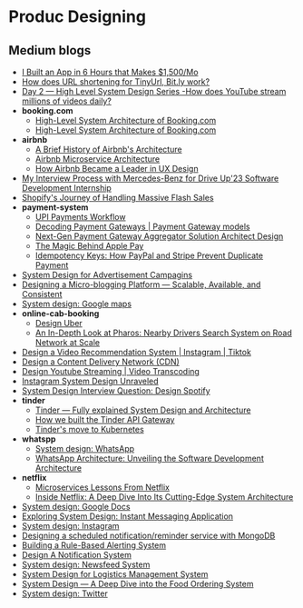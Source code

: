 # Produc Designing

## Medium blogs
- [I Built an App in 6 Hours that Makes $1,500/Mo](https://medium.com/@artturi-jalli/i-built-an-app-in-6-hours-that-makes-1-500-mo-85139edee87d)
- [How does URL shortening for TinyUrl, Bit.ly work?](https://medium.com/javarevisited/day-1-high-level-system-design-series-url-shortening-d28888d71084)
- [Day 2 — High Level System Design Series -How does YouTube stream millions of videos daily?](https://medium.com/javarevisited/how-does-youtube-stream-millions-of-videos-daily-3d8627d297e5)
- **booking.com**
    - [High-Level System Architecture of Booking.com](https://medium.com/@sahintalha1/high-level-system-architecture-of-booking-com-06c199003d94)
    - [High-Level System Architecture of Booking.com](https://medium.com/@info.vikaasyadav/high-level-system-architecture-of-booking-com-b430528581cd)
- **airbnb**
    - [A Brief History of Airbnb's Architecture](https://medium.com/@mananshah3654/a-brief-history-of-airbnbs-architecture-bce6d0405f9c)
    - [Airbnb Microservice Architecture](https://medium.com/@techworldwithmilan/airbnb-microservice-architecture-bd1986c73719)
    - [How Airbnb Became a Leader in UX Design](https://medium.com/prototypr/how-airbnb-became-a-leader-in-ux-design-7d8ab8ad803e)
- [My Interview Process with Mercedes-Benz for Drive Up'23 Software Development Internship](https://medium.com/@sahintalha1/my-interview-process-with-mercedes-benz-for-drive-up23-software-development-internship-f80794fde46d)
- [Shopify's Journey of Handling Massive Flash Sales](https://medium.com/@dwivedi.ankit21/scaling-to-new-heights-shopifys-journey-of-handling-massive-flash-sales-and-architectural-de2e4f0baede)
- **payment-system**
    - [UPI Payments Workflow](https://medium.com/@ayush_mittal/upi-payments-workflow-d0dcc65890f2)
    - [Decoding Payment Gateways | Payment Gateway models](https://medium.com/@milovasharan/decoding-payment-gateways-payment-gateway-models-29b305d2c934)
    - [Next-Gen Payment Gateway Aggregator Solution Architect Design](https://medium.com/@ayush_mittal/next-gen-payment-gatewayaggregator-solution-architect-design-c5a27fefcfbb)
    - [The Magic Behind Apple Pay](https://medium.com/@sahintalha1/the-magic-behind-apple-pay-018117d973e1)
    - [Idempotency Keys: How PayPal and Stripe Prevent Duplicate Payment](https://medium.com/@sahintalha1/the-way-psps-such-as-paypal-stripe-and-adyen-prevent-duplicate-payment-idempotency-keys-615845c185bf)
- [System Design for Advertisement Campagins](https://medium.com/@vikas.taank_40391/system-design-for-advertisement-campagins-4cb14129550a)
- [Designing a Micro-blogging Platform — Scalable, Available, and Consistent](https://medium.com/@srajsonu/designing-a-micro-blogging-platform-scalable-available-and-consistent-bed1e60350bf)
- [System design: Google maps](https://medium.com/@sureshpodeti/system-design-google-maps-2681fc640370)
- **online-cab-booking**
    - [Design Uber](https://medium.com/@eugene-s/design-uber-0eb5e44deb12)
    - [An In-Depth Look at Pharos: Nearby Drivers Search System on Road Network at Scale](https://medium.com/@dwivedi.ankit21/understanding-pharos-an-in-depth-look-at-the-search-for-nearby-drivers-on-road-network-at-scale-64133cd9f1be)
- [Design a Video Recommendation System | Instagram | Tiktok](https://medium.com/@eugene-s/design-a-video-recommendation-system-instagram-tiktok-e71b97e7f872)
- [Design a Content Delivery Network (CDN)](https://medium.com/@eugene-s/design-a-content-delivery-network-cdn-a736b4970469)
- [Design Youtube Streaming | Video Transcoding](https://medium.com/@eugene-s/design-youtube-streaming-video-transcoding-b45aa8447851)
- [Instagram System Design Unraveled](https://medium.com/@guptashubhang2000/instagram-system-design-unraveled-6af43bb5335e)
- [System Design Interview Question: Design Spotify](https://medium.com/@jordanedward357/system-design-interview-question-design-spotify-ceb13b801ca7)
- **tinder**
    - [Tinder — Fully explained System Design and Architecture](https://kasunprageethdissanayake.medium.com/tinder-fully-explained-system-design-and-architecture-1225ecdfe64e)
    - [How we built the Tinder API Gateway](https://medium.com/tinder/how-we-built-the-tinder-api-gateway-831c6ca5ceca)
    - [Tinder's move to Kubernetes](https://medium.com/tinder/tinders-move-to-kubernetes-cda2a6372f44)
- **whatspp**
    - [System design: WhatsApp](https://medium.com/@sureshpodeti/system-design-whatsapp-87bd39fe2f51)
    - [WhatsApp Architecture: Unveiling the Software Development Architecture](https://medium.com/@info.vikaasyadav/whatsapp-architecture-2d24c6ae067d)
- **netflix**
    - [Microservices Lessons From Netflix](https://medium.com/@mananshah3654/microservices-lessons-from-netflix-50cc66d8fd45)
    - [Inside Netflix: A Deep Dive Into Its Cutting-Edge System Architecture](https://medium.com/@info.vikaasyadav/inside-netflix-a-deep-dive-into-its-cutting-edge-system-architecture-077f7bac8902)
- [System design: Google Docs](https://medium.com/@sureshpodeti/system-design-google-docs-93e12133a979)
- [Exploring System Design: Instant Messaging Application](https://medium.com/@cartelli.francesco/exploring-system-design-instant-messaging-application-f4447adc37da)
- [System design: Instagram](https://medium.com/@sureshpodeti/system-design-instagram-cf9bf09bb627)
- [Designing a scheduled notification/reminder service with MongoDB](https://medium.com/@aravindar37/designing-a-scheduled-notification-reminder-service-with-mongodb-1b7e41720af)
- [Building a Rule-Based Alerting System](https://medium.com/@smdyarkhan123/building-a-rule-based-alerting-system-4f7d5fa43e96)
- [Design A Notification System](https://medium.com/@naveendharnia0029/design-a-notification-system-2974be8c82ce)
- [System design: Newsfeed System](https://medium.com/@sureshpodeti/system-design-newsfeed-system-da50486a8a9b)
- [System Design for Logistics Management System](https://medium.com/@ayush_mittal/system-design-for-logistics-management-system-80b876e29bbb)
- [System Design — A Deep Dive into the Food Ordering System](https://medium.com/@systemdesignbychk/system-design-a-deep-dive-into-the-food-ordering-system-f84ae6375ce3)
- [System design: Twitter](https://medium.com/@sureshpodeti/system-design-twitter-a98e7d134634)